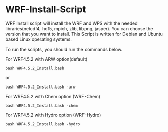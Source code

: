 # WRF-Install-Script


WRF Install script will install the WRF and WPS with the needed libraries(netcdf4, hdf5, mpich, zlib, libpng, jasper). You can choose the version that you want to install. This Script is written for Debian and Ubuntu based Linux operating systems.

To run the scripts, you should run the commands below.

For WRF4.5.2 with ARW option(default)

```
bash WRF4.5.2_Install.bash
```
or
```
bash WRF4.5.2_Install.bash -arw
```

For WRF4.5.2 with Chem option (WRF-Chem)
```
bash WRF4.5.2_Install.bash -chem
```

For WRF4.5.2 with Hydro option (WRF-Hydro)
```
bash WRF4.5.2_Install.bash -hydro
```

